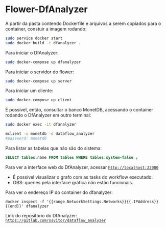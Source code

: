 # Flower-DfAnalyzer

A partir da pasta contendo Dockerfile e arquivos a serem copiados para o container, constuir a imagem rodando:

```bash
sudo service docker start
sudo docker build -t dfanalyzer .
```

Para iniciar o DfAnalyzer:

```bash
sudo docker-compose up dfanalyzer
```

Para iniciar o servidor do flower:

```bash
sudo docker-compose up server
```

Para iniciar um cliente:

```bash
sudo docker-compose up client
```

É possível, então, consultar o banco MonetDB, acessando o container rodando o DfAnalyzer em outro terminal:

```bash
sudo docker exec -it dfanalyzer

mclient -u monetdb -d dataflow_analyzer
#password: monetdb
```

Para listar as tabelas que não são do sistema:

```sql
SELECT tables.name FROM tables WHERE tables.system=false ;
```

Para ver a interface web do DfAnalyzer, acessar [`http://localhost:22000`](http://localhost:22000/)

- É possível visualizar o grafo com as tasks do workflow executado.
- OBS: queries pela interface gráfica não estão funcionais.

Para ver o endereço IP do container do dfanalyzer:
```docker
docker inspect -f '{{range.NetworkSettings.Networks}}{{.IPAddress}}{{end}}' dfanalyzer
```
Link do repositório do DfAnalyzer: [`https://gitlab.com/ssvitor/dataflow_analyzer`](https://gitlab.com/ssvitor/dataflow_analyzer)

